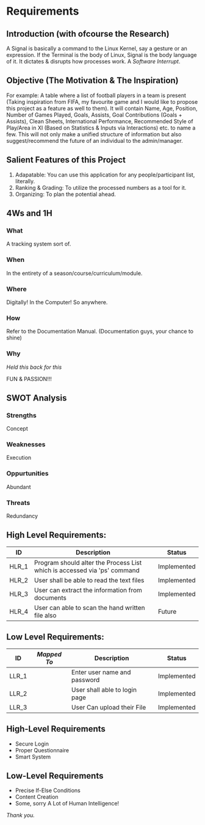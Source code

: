 # Requirements

## Introduction (with ofcourse the Research)
A Signal is basically a command to the Linux Kernel, say a gesture or an expression. If the Terminal is the body of Linux, Signal is the body language of it. It dictates & disrupts how processes work. A _Software Interrupt_.

## Objective (The Motivation & The Inspiration)
For example: A table where a list of football players in a team is present (Taking inspiration from FIFA, my favourite game and I would like to propose this project as a feature as well to them). It will contain Name, Age, Position, Number of Games Played, Goals, Assists, Goal Contributions (Goals + Assists), Clean Sheets, International Performance, Recommended Style of Play/Area in XI (Based on Statistics & Inputs via Interactions) etc. to name a few. This will not only make a unified structure of information but also suggest/recommend the future of an individual to the admin/manager.

## Salient Features of this Project
1) Adapatable: You can use this application for any people/participant list, literally.
2) Ranking & Grading: To utilize the processed numbers as a tool for it.
3) Organizing: To plan the potential ahead.

## 4Ws and 1H

### What
A tracking system sort of.

### When
In the entirety of a season/course/curriculum/module.

### Where
Digitally! In the Computer! So anywhere.

### How
Refer to the Documentation Manual. (Documentation guys, your chance to shine)

### Why 
_Held this back for this_

FUN & PASSION!!!

## SWOT Analysis

### Strengths
Concept

### Weaknesses
Execution

### Oppurtunities
Abundant

### Threats
Redundancy

## High Level Requirements:  
|ID|Description|Status|
|--|------------|------|
|HLR_1|Program should alter the Process List which is accessed via 'ps' command|Implemented|
|HLR_2|User shall be able to read the text files|Implemented|
|HLR_3|User can extract the information from documents|Implemented|
|HLR_4|User can able to scan the hand written file also|Future|

## Low Level Requirements:
|ID|*Mapped To*|Description|Status|
|--|-----------|-----------|------|
|LLR_1||Enter user name and password|Implemented|
|LLR_2||User shall able to login page|Implemented|
|LLR_3||User Can upload their File|Implemented|  

## High-Level Requirements
- Secure Login
- Proper Questionnaire
- Smart System

## Low-Level Requirements
- Precise If-Else Conditions
- Content Creation
- Some, sorry A Lot of Human Intelligence!

*Thank you.*
